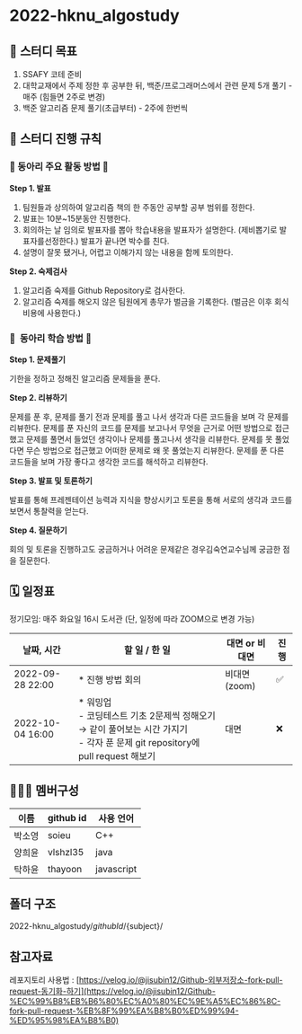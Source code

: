 # 2022-hknu_algostudy

## 🏁 스터디 목표

1. SSAFY 코테 준비
2. 대학교재에서 주제 정한 후 공부한 뒤, 백준/프로그래머스에서 관련 문제 5개 풀기 - 매주 (힘들면 2주로 변경)
3. 백준 알고리즘 문제 풀기(초급부터) - 2주에 한번씩

## 📐 스터디 진행 규칙

### 💜 동아리 주요 활동 방법 💜

**Step 1. 발표**

1. 팀원들과 상의하여 알고리즘 책의 한 주동안 공부할 공부 범위를 정한다.
2. 발표는 10분~15분동안 진행한다.
3. 회의하는 날 임의로 발표자를 뽑아 학습내용을 발표자가 설명한다. (제비뽑기로 발표자를선정한다.)
발표가 끝나면 박수를 친다.
4. 설명이 잘못 됐거나, 어렵고 이해가지 않는 내용을 함께 토의한다.

**Step 2. 숙제검사**

1. 알고리즘 숙제를 Github Repository로 검사한다.
2. 알고리즘 숙제를 해오지 않은 팀원에게 총무가 벌금을 기록한다. (벌금은 이후 회식 비용에 사용한다.)

### 💜  동아리 학습 방법 💜

**Step 1. 문제풀기**

기한을 정하고 정해진 알고리즘 문제들을 푼다.

**Step 2. 리뷰하기**

문제를 푼 후, 문제를 풀기 전과 문제를 풀고 나서 생각과 다른 코드들을 보며 각 문제를 리뷰한다.
문제를 푼 자신의 코드를 문제를 보고나서 무엇을 근거로 어떤 방법으로 접근했고 문제를 풀면서 들었던 생각이나 문제를 풀고나서 생각을 리뷰한다.
문제를 못 풀었다면 무슨 방법으로 접근했고 어떠한 문제로 왜 못 풀었는지 리뷰한다. 문제를 푼 다른 코드들을 보며 가장 좋다고 생각한 코드를 해석하고 리뷰한다.

**Step 3. 발표 및 토론하기**

발표를 통해 프레젠테이션 능력과 지식을 향상시키고 토론을 통해 서로의 생각과 코드를 보면서 통찰력을 얻는다.

**Step 4. 질문하기**

회의 및 토론을 진행하고도 궁금하거나 어려운 문제같은 경우김숙연교수님께 궁금한 점을 질문한다.

## 🗓 일정표

정기모임: 매주 화요일 16시 도서관 (단, 일정에 따라 ZOOM으로 변경 가능)

| **날짜, 시간** | **할 일 / 한 일** | **대면 or 비대면** | **진행** |
| --- | --- | --- | --- |
| 2022-09-28 22:00 | * 진행 방법 회의 | 비대면(zoom) | ✅ | 
| 2022-10-04 16:00 | * 워밍업 <br>- 코딩테스트 기초 2문제씩 정해오기 → 같이 풀어보는 시간 가지기 <br>- 각자 푼 문제 git repository에 pull request 해보기 | 대면 | ❌ |

## 👩🏻‍💻 멤버구성
| **이름** | **github id** | **사용 언어** |
| --- | --- | --- |
| 박소영 | soieu | C++ |
| 양희윤 | vlshzl35 | java |
| 탁하윤 | thayoon | javascript |

## 폴더 구조

2022-hknu_algostudy/${githubId}/${subject}/

## 참고자료

레포지토리 사용법 : [https://velog.io/@jisubin12/Github-외부저장소-fork-pull-request-동기화-하기](https://velog.io/@jisubin12/Github-%EC%99%B8%EB%B6%80%EC%A0%80%EC%9E%A5%EC%86%8C-fork-pull-request-%EB%8F%99%EA%B8%B0%ED%99%94-%ED%95%98%EA%B8%B0)
